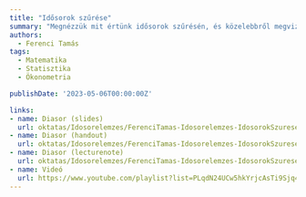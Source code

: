 ```yaml
---
title: "Idősorok szűrése"
summary: "Megnézzük mit értünk idősorok szűrésén, és közelebbről megvizsgáljuk két klasszikus eszközét, a mozgóátlagolást és a Hodrick-Prescott (HP) szűrőt."
authors:
  - Ferenci Tamás
tags:
  - Matematika
  - Statisztika
  - Ökonometria

publishDate: '2023-05-06T00:00:00Z'

links:
- name: Diasor (slides)
  url: oktatas/Idosorelemzes/FerenciTamas-Idosorelemzes-IdosorokSzurese-slides.pdf
- name: Diasor (handout)
  url: oktatas/Idosorelemzes/FerenciTamas-Idosorelemzes-IdosorokSzurese-handout.pdf
- name: Diasor (lecturenote)
  url: oktatas/Idosorelemzes/FerenciTamas-Idosorelemzes-IdosorokSzurese-lecturenote.pdf
- name: Videó
  url: https://www.youtube.com/playlist?list=PLqdN24UCw5hkYrjcAsTi9Sjq4Qotf-rfH
---
```


